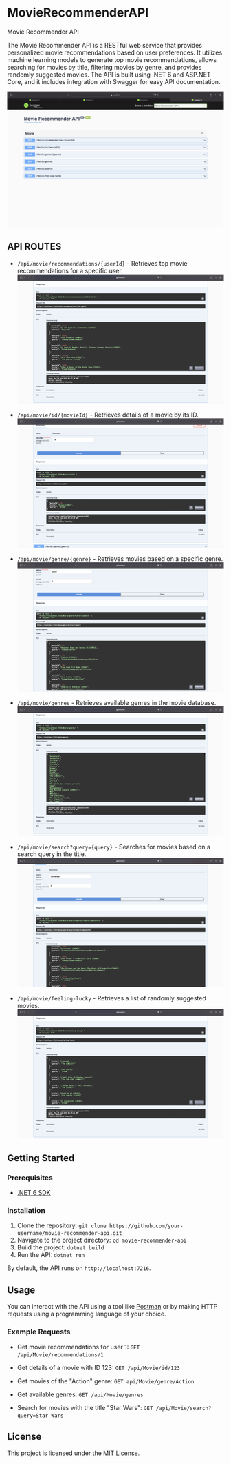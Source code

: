 # MovieRecommenderAPI
Movie Recommender API

The Movie Recommender API is a RESTful web service that provides personalized movie recommendations based on user preferences.
It utilizes machine learning models to generate top movie recommendations, allows searching for movies by title, filtering movies by genre, and provides randomly suggested movies.
The API is built using .NET 6 and ASP.NET Core, and it includes integration with Swagger for easy API documentation. 

![Screenshot](https://github.com/KimFarida/MovieRecommenderAPI/blob/main/img/MovieRecommenderAPI.png)


## API ROUTES
- `/api/movie/recommendations/{userId}` - Retrieves top movie recommendations for a specific user.
  ![Screenshot](https://github.com/KimFarida/MovieRecommenderAPI/blob/main/img/Screenshot%202023-06-29%20at%2006.22.22.png)

- `/api/movie/id/{movieId}` - Retrieves details of a movie by its ID.
  ![Screenshot](https://github.com/KimFarida/MovieRecommenderAPI/blob/main/img/Screenshot%202023-06-29%20at%2006.23.57.png)

- `/api/movie/genre/{genre}` - Retrieves movies based on a specific genre.
  ![Screenshot](https://github.com/KimFarida/MovieRecommenderAPI/blob/main/img/Screenshot%202023-06-29%20at%2006.24.40.png)

- `/api/movie/genres` - Retrieves available genres in the movie database.
  ![Screenshot](https://github.com/KimFarida/MovieRecommenderAPI/blob/main/img/Screenshot%202023-06-29%20at%2006.25.07.png)

- `/api/movie/search?query={query}` - Searches for movies based on a search query in the title.
  ![Screenshot](https://github.com/KimFarida/MovieRecommenderAPI/blob/main/img/Screenshot%202023-06-29%20at%2006.25.41.png)

- `/api/movie/feeling-lucky` - Retrieves a list of randomly suggested movies.
  ![Screenshot](https://github.com/KimFarida/MovieRecommenderAPI/blob/main/img/Screenshot%202023-06-29%20at%2006.26.07.png)


## Getting Started

### Prerequisites

- [.NET 6 SDK](https://dotnet.microsoft.com/download/dotnet/6.0)

### Installation

1. Clone the repository: `git clone https://github.com/your-username/movie-recommender-api.git`
2. Navigate to the project directory: `cd movie-recommender-api`
3. Build the project: `dotnet build`
4. Run the API: `dotnet run`

By default, the API runs on `http://localhost:7216`.

## Usage

You can interact with the API using a tool like [Postman](https://www.postman.com) or by making HTTP requests using a programming language of your choice.

### Example Requests

- Get movie recommendations for user 1:
`GET /api/Movie/recommendations/1`

- Get details of a movie with ID 123:
  `GET /api/Movie/id/123`

- Get movies of the "Action" genre:
`GET api/Movie/genre/Action`

- Get available genres:
`GET /api/Movie/genres`

- Search for movies with the title "Star Wars":
`GET /api/Movie/search?query=Star Wars`


## License

This project is licensed under the [MIT License](LICENSE).
